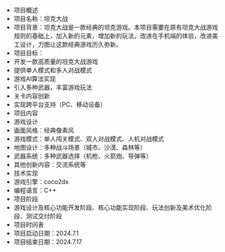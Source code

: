 - 项目概述 
- 项目名称：坦克大战
- 项目背景：坦克大战是一款经典的坦克游戏。本项目需要在原有坦克大战游戏规则的基础上，加入新的元素，增加新的玩法，改进在手机端的体验，改进美工设计，力图让这款经典游戏历久弥新。
- 项目目标：
- 开发一款高质量的坦克大战游戏 
- 提供单人模式和多人对战模式
- 游戏AI算法实现 
- 引入多种武器，丰富游戏玩法 
- 关卡内容创新
- 实现跨平台支持（PC、移动设备）
- 项目内容 
- 游戏设计 
- 画面风格：经典像素风
- 游戏模式：单人闯关模式、双人对战模式、人机对战模式 
- 地图设计：多种战斗场景（城市、沙漠、森林等） 
- 武器系统：多种武器选择（机枪、火箭炮、导弹等） 
- 其他创新内容：交流系统等
- 技术实现 
- 游戏引擎：coco2dx
- 编程语言：C++
- 项目阶段 
- 游戏设计及核心功能开发阶段、核心功能实现阶段、玩法创新及美术优化阶段、测试交付阶段
- 项目时间表 
- 项目启动日期：2024.7.1
- 项目结束日期：2024.7.17
